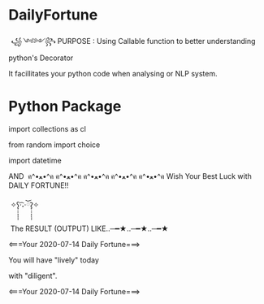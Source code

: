 # DailyFortune

 *꧁༺༻꧂* PURPOSE :
Using Callable function to better understanding python's Decorator
&nbsp;

It facillitates your python code when analysing or NLP system.

# Python Package
import collections as cl

from random import choice

import datetime

AND
 ค^•ﻌ•^ค ค^•ﻌ•^ค ค^•ﻌ•^ค ค^•ﻌ•^ค ค^•ﻌ•^ค
Wish Your Best Luck with DAILY FORTUNE!!

 ✧ʕ̢̣̣̣̣̩̩̩̩·͡˔·ོɁ̡̣̣̣̣̩̩̩̩✧ 
 
 
&nbsp;The RESULT (OUTPUT) LIKE‥─━★‥─━★‥─━★
&nbsp;

<===Your 2020-07-14 Daily Fortune===>
&nbsp;

You will have "lively" today
&nbsp;

with "diligent".
&nbsp;

<===Your 2020-07-14 Daily Fortune===> 
 
